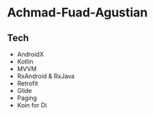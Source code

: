 # Achmad-Fuad-Agustian

## Tech
- AndroidX
- Kotlin
- MVVM
- RxAndroid & RxJava
- Retrofit
- Glide
- Paging
- Koin for Di
